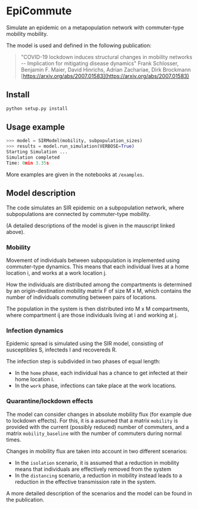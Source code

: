 # EpiCommute

Simulate an epidemic on a metapopulation network with commuter-type mobility mobility.

The model is used and defined in the following publication:

> "COVID-19 lockdown induces structural changes in mobility networks -- Implication for mitigating disease dynamics"
> Frank Schlosser, Benjamin F. Maier, David Hinrichs, Adrian Zachariae, Dirk Brockmann
> [https://arxiv.org/abs/2007.01583](https://arxiv.org/abs/2007.01583)

## Install

```python
python setup.py install
```

## Usage example

```python
>>> model = SIRModel(mobility, subpopulation_sizes)
>>> results = model.run_simulation(VERBOSE=True)
Starting Simulation ...
Simulation completed
Time: 0min 3.35s
```

More examples are given in the notebooks at `/examples`.

## Model description

The code simulates an SIR epidemic on a subpopulation network,
where subpopulations are connected by commuter-type mobility.

(A detailed descriptions of the model is given in the mauscript linked above).

### Mobility

Movement of individuals between subpopulation is implemented using
commuter-type dynamics. This means that each individual lives at a home location
i, and works at a work location j.

How the individuals are distributed among the compartments is determined
by an origin-destination mobility matrix F of size M x M, which contains
the number of individuals commuting between pairs of locations.

The population in the system is then distributed into M x M compartments,
where compartment ij are those individuals living at i and working at j.

### Infection dynamics

Epidemic spread is simulated using the SIR model, consisting of susceptibles S,
infecteds I and recovereds R.

The infection step is subdivided in two phases of equal length:

- In the `home` phase, each individual has a chance to get infected at their home location i.
- In the `work` phase, infections can take place at the work locations.

### Quarantine/lockdown effects

The model can consider changes in absolute mobility flux (for example
due to lockdown effects). For this, it is a assumed that a matrix
`mobility` is provided with the current (possibly reduced) number
of commuters, and a matrix `mobility_baseline` with the number of commuters during normal times.

Changes in mobility flux are taken into account in two different scenarios:

- In the `isolation` scenario, it is assumed that a reduction in mobility
  means that individuals are effectively removed from the system
- In the `distancing` scenario, a reduction in mobility instead leads
  to a reduction in the effective transmission rate in the system.

A more detailed description of the scenarios and the model can be found in the publication.
